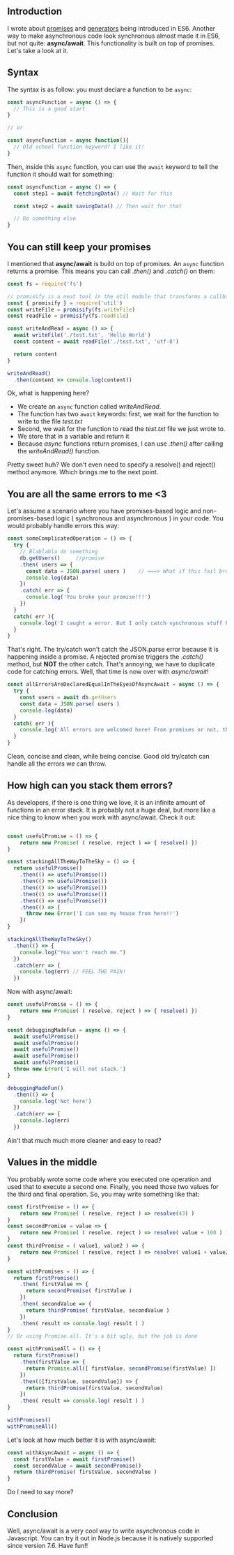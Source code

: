 ## Introduction

I wrote about <a href='https://dev.to/damcosset/i-promise-i-wont-callback-anymore-cp3' target='_blank'>promises</a> and <a href='https://dev.to/damcosset/introduction-to-generators-in-es6-5h1' target='_blank'>generators</a> being introduced in ES6. Another way to make asynchronous code look synchronous almost made it in ES6, but not quite: **async/await**. This functionality is built on top of promises. Let's take a look at it.

## Syntax

The syntax is as follow: you must declare a function to be `async`:

```javascript
const asyncFunction = async () => {
  // This is a good start
}

// or

const asyncFunction = async function(){
  // Old school function keyword? I like it!
}
```

Then, inside this `async` function, you can use the `await` keyword to tell the function it should wait for something:

```javascript
const asyncFunction = async () => {
  const step1 = await fetchingData() // Wait for this

  const step2 = await savingData() // Then wait for that

  // Do something else
}
```

## You can still keep your promises

I mentioned that **async/await** is build on top of promises. An `async` function returns a promise. This means you can call *.then()* and *.catch()* on them:

```javascript runnable
const fs = require('fs')

// promisify is a neat tool in the util module that transforms a callback function into a promise one
const { promisify } = require('util')
const writeFile = promisify(fs.writeFile)
const readFile = promisify(fs.readFile)

const writeAndRead = async () => {
  await writeFile('./test.txt', 'Hello World')
  const content = await readFile('./test.txt', 'utf-8')

  return content
}

writeAndRead()
  .then(content => console.log(content)) 
```

Ok, what is happening here?

- We create an `async` function called *writeAndRead*. 
- The function has two `await` keywords: first, we wait for the function to write to the file *test.txt*
- Second, we wait for the function to read the *test.txt* file we just wrote to.
- We store that in a variable and return it
- Because *async* functions return promises, I can use *.then()* after calling the *writeAndRead()* function.

Pretty sweet huh? We don't even need to specify a resolve() and reject() method anymore. Which brings me to the next point.

## You are all the same errors to me <3

Let's assume a scenario where you have promises-based logic and non-promises-based logic ( synchronous and asynchronous ) in your code. You would probably handle errors this way:

```javascript
const someComplicatedOperation = () => {
  try {
    // Blablabla do something
    db.getUsers()     //promise
    .then( users => {
      const data = JSON.parse( users )    // ===> What if this fail bro?
      console.log(data)
    })
    .catch( err => {
      console.log('You broke your promise!!!')
    })
  }
  catch( err ){
    console.log('I caught a error. But I only catch synchronous stuff here :(')
  }
}

```

That's right. The try/catch won't catch the JSON.parse error because it is happening inside a promise. A rejected promise triggers the *.catch()* method, but **NOT** the other catch. That's annoying, we have to duplicate code for catching errors. Well, that time is now over with *async/await*!

```javascript
const allErrorsAreDeclaredEqualInTheEyesOfAsyncAwait = async () => {
  try {
    const users = await db.getUsers
    const data = JSON.parse( users )
    console.log(data)
  }
  catch( err ){
    console.log('All errors are welcomed here! From promises or not, this catch is your catch.')
  }
}
```

Clean, concise and clean, while being concise. Good old try/catch can handle all the errors we can throw.

## How high can you stack them errors?

As developers, if there is one thing we love, it is an infinite amount of functions in an error stack. It is probably not a huge deal, but more like a nice thing to know when you work with async/await. Check it out:

```javascript runnable

const usefulPromise = () => {
    return new Promise( ( resolve, reject ) => { resolve() })
}

const stackingAllTheWayToTheSky = () => {
  return usefulPromise()
    .then(() => usefulPromise())
    .then(() => usefulPromise())
    .then(() => usefulPromise())
    .then(() => usefulPromise())
    .then(() => usefulPromise())
    .then(() => {
      throw new Error('I can see my house from here!!')
    })
}

stackingAllTheWayToTheSky()
  .then(() => {
    console.log("You won't reach me.")
  })
  .catch(err => {
    console.log(err) // FEEL THE PAIN!
  })

```

Now with async/await:

```javascript runnable
const usefulPromise = () => {
    return new Promise( ( resolve, reject ) => { resolve() })
}

const debuggingMadeFun = async () => {
  await usefulPromise()
  await usefulPromise()
  await usefulPromise()
  await usefulPromise()
  await usefulPromise()
  throw new Error('I will not stack.')
}

debuggingMadeFun()
  .then(() => {
    console.log('Not here')
  })
  .catch(err => {
    console.log(err)
  })

```

Ain't that much much more cleaner and easy to read?

## Values in the middle

You probably wrote some code where you executed one operation and used that to execute a second one. Finally, you need those two values for the third and final operation. So, you may write something like that:

```javascript runnable
const firstPromise = () => {
    return new Promise( ( resolve, reject ) => resolve(43) )
}
const secondPromise = value => {
    return new Promise( ( resolve, reject ) => resolve( value + 100 ) )
}
const thirdPromise = ( value1, value2 ) => {
    return new Promise( ( resolve, reject ) => resolve( value1 + value2 + 100 ) )
}

const withPromises = () => {
  return firstPromise()
    .then( firstValue => {
      return secondPromise( firstValue )
    })
    .then( secondValue => {
      return thirdPromise( firstValue, secondValue )
    })
    .then( result => console.log( result ) )
}
// Or using Promise.all. It's a bit ugly, but the job is done

const withPromiseAll = () => {
  return firstPromise() 
    .then(firstValue => {
      return Promise.all([ firstValue, secondPromise(firstValue) ])
    })
    .then(([firstValue, secondValue]) => {
      return thirdPromise(firstValue, secondValue)
    })
    .then( result => console.log( result ) )
}

withPromises()
withPromiseAll()
```

Let's look at how much better it is with async/await:

```javascript
const withAsyncAwait = async () => {
  const firstValue = await firstPromise()
  const secondValue = await secondPromise()
  return thirdPromise( firstValue, secondValue )
}
```

Do I need to say more?

## Conclusion

Well, async/await is a very cool way to write asynchronous code in Javascript. You can try it out in Node.js because it is natively supported since version 7.6. Have fun!!
